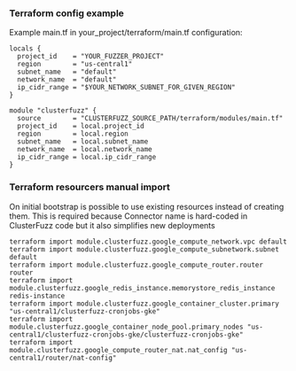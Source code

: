 ### Terraform config example

Example main.tf in your_project/terraform/main.tf configuration:

```
locals {
  project_id    = "YOUR_FUZZER_PROJECT"
  region        = "us-central1"
  subnet_name   = "default"
  network_name  = "default"
  ip_cidr_range = "$YOUR_NETWORK_SUBNET_FOR_GIVEN_REGION"
}

module "clusterfuzz" {
  source        = "CLUSTERFUZZ_SOURCE_PATH/terraform/modules/main.tf"
  project_id    = local.project_id
  region        = local.region
  subnet_name   = local.subnet_name
  network_name  = local.network_name
  ip_cidr_range = local.ip_cidr_range
}
```

### Terraform resourcers manual import

On initial bootstrap is possible to use existing resources instead of creating them.
This is required because Connector name is hard-coded in ClusterFuzz code but it also simplifies new deployments 
```
terraform import module.clusterfuzz.google_compute_network.vpc default
terraform import module.clusterfuzz.google_compute_subnetwork.subnet default
terraform import module.clusterfuzz.google_compute_router.router router
terraform import module.clusterfuzz.google_redis_instance.memorystore_redis_instance redis-instance
terraform import module.clusterfuzz.google_container_cluster.primary "us-central1/clusterfuzz-cronjobs-gke"
terraform import module.clusterfuzz.google_container_node_pool.primary_nodes "us-central1/clusterfuzz-cronjobs-gke/clusterfuzz-cronjobs-gke"
terraform import module.clusterfuzz.google_compute_router_nat.nat_config "us-central1/router/nat-config"
```

